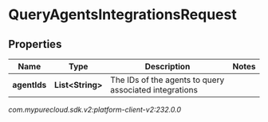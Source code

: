 # QueryAgentsIntegrationsRequest


## Properties

| Name | Type | Description | Notes |
| ------------ | ------------- | ------------- | ------------- |
| **agentIds** | **List&lt;String&gt;** | The IDs of the agents to query associated integrations |  |




_com.mypurecloud.sdk.v2:platform-client-v2:232.0.0_
